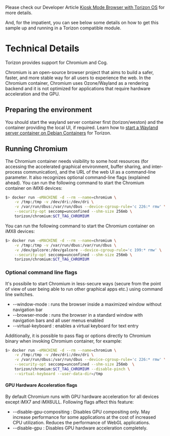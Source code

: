 Please check our Developer Article [Kiosk Mode Browser with Torizon OS] for more details.

[Kiosk Mode Browser with Torizon OS]: https://developer.toradex.com/knowledge-base/kiosk-mode-browser-with-torizon-core

And, for the impatient, you can see below some details on how to get this sample up and running in a Torizon compatible module.

# Technical Details

Torizon provides support for Chromium and Cog.

Chromium is an open-source browser project that aims to build a safer, faster, and more stable way for all users to experience the web. In the Chromium container, Chromium uses Ozone/Wayland as a rendering backend and it is not optimized for applications that require hardware acceleration and the GPU.

## Preparing the environment

You should start the wayland server container first (torizon/weston) and the container providing the local UI, if required.
Learn how to [start a Wayland server container on Debian Containers] for Torizon.

[start a Wayland server container on Debian Containers]: https://developer.toradex.com/knowledge-base/debian-container-for-torizon#Debian_With_Weston_Wayland_Compositor

## Running Chromium

The Chromium container needs visibility to some host resources (for accessing the accelerated graphical environment, buffer sharing, and inter-process communication), and the URL of the web UI as a command-line parameter. It also recognizes optional command-line flags (explained ahead).
You can run the following command to start the Chromium container on iMX6 devices:

```bash
$> docker run -eMACHINE -d --rm --name=chromium \
    -v /tmp:/tmp -v /dev/dri:/dev/dri \
    -v /var/run/dbus:/var/run/dbus --device-cgroup-rule='c 226:* rmw' \
    --security-opt seccomp=unconfined --shm-size 256mb \
    torizon/chromium:$CT_TAG_CHROMIUM
```

You can run the following command to start the Chromium container on iMX8 devices:

```bash
$> docker run -eMACHINE -d --rm --name=chromium \
    -v /tmp:/tmp -v /var/run/dbus:/var/run/dbus \
    -v /dev/galcore:/dev/galcore --device-cgroup-rule='c 199:* rmw' \
    --security-opt seccomp=unconfined --shm-size 256mb \
    torizon/chromium:$CT_TAG_CHROMIUM
```

### Optional command line flags

It's possibile to start Chromium in less-secure ways (secure from the point of view of user being able to run other graphical apps etc.) using command line switches.
- --window-mode : runs the browser inside a maximized window without navigation bar
- --browser-mode : runs the browser in a standard window with navigation bars and all user menus enabled
- --virtual-keyboard : enables a virtual keyboard for text entry

Additionally, it is possible to pass flag or options directly to Chromium binary when invoking Chromium container, for example:

```bash
$> docker run -eMACHINE -d --rm --name=chromium \
    -v /tmp:/tmp -v /dev/dri:/dev/dri \
    -v /var/run/dbus:/var/run/dbus --device-cgroup-rule='c 226:* rmw' \
    --security-opt seccomp=unconfined --shm-size 256mb  \
    torizon/chromium:$CT_TAG_CHROMIUM --disable-pinch \
    --virtual-keyboard --user-data-dir=/tmp
```

#### GPU Hardware Acceleration flags

By default Chromium runs with GPU hardware acceleration for all devices except iMX7 and iMX6ULL. Following flags affect this feature:

- --disable-gpu-compositing : Disables GPU compositing only. May increase performance for some applications at the cost of increased CPU utilization. Reduces the performance of WebGL applications.
- --disable-gpu : Disables GPU hardware acceleration completely.
